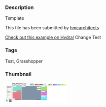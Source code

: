 ### Description 
Template

This file has been submitted by [hmcarchitects](https://github.com/hmcarchitects)

[Check out this example on Hydra!](http://hmcarchitects.github.io/hydra/viewer?owner=hmcarchitects&fork=hmcarchitects&id=Test)
Change Test
### Tags 
Test, Grasshopper
### Thumbnail 
![Screenshot](https://raw.githubusercontent.com/hmcarchitects/hmcarchitects.github.io/master/Test/thumbnail.png)
